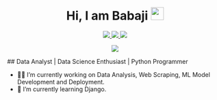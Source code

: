 <p align="center"> <h1 align="center"> Hi, I am Babaji <img src="https://raw.githubusercontent.com/iampavangandhi/iampavangandhi/master/gifs/Hi.gif" width="30px"></h1></p>
<p align="center">
<a href="https://www.linkedin.com/in/babajisawant/"><img src="https://img.shields.io/badge/LinkedIn-0077B5?style=for-the-badge&logo=linkedin&logoColor=white"/> </a>
<a href="https://www.hackerrank.com/bvsawant1995"><img src="https://img.shields.io/badge/-Hackerrank-2EC866?style=for-the-badge&logo=HackerRank&logoColor=white"/> </a>
<a href="mailto:bvsawant1995@gmail.com"><img src="https://img.shields.io/badge/Gmail-D14836?style=for-the-badge&logo=gmail&logoColor=white"/> </a>
</p>
<p align="center"> <img src="https://komarev.com/ghpvc/?username=deepak4u&label=Profile%20Visits&color=blue&style=plastic%22%20alt=%22imKashyap" /> </p>
## Data Analyst | Data Science Enthusiast | Python Programmer

- 👨‍💻 I’m currently working on Data Analysis, Web Scraping, ML Model Development and Deployment.
- 🌱 I’m currently learning Django.
